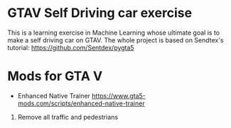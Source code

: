 # GTAV Self Driving car exercise

This is a learning exercise in Machine Learning whose ultimate goal is to make a self driving car on GTAV. The whole project is based on Sendtex's tutorial: https://github.com/Sentdex/pygta5


# Mods for GTA V

* Enhanced Native Trainer https://www.gta5-mods.com/scripts/enhanced-native-trainer
1. Remove all traffic and pedestrians
